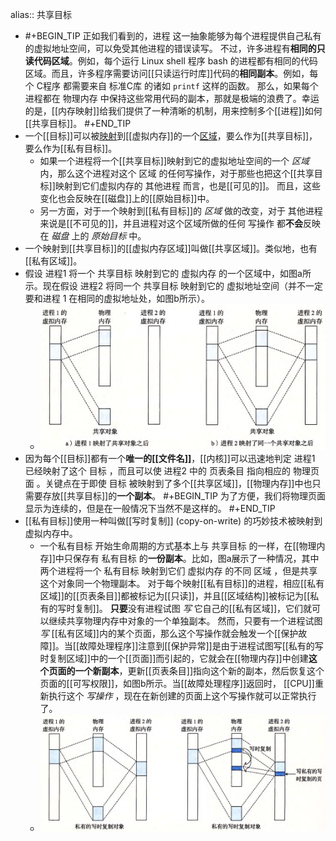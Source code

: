 alias:: 共享目标

- #+BEGIN_TIP
  正如我们看到的，进程 这一抽象能够为每个进程提供自己私有的虚拟地址空间，可以免受其他进程的错误读写。
  不过，许多进程有**相同的只读代码区域**。例如，每个运行 Linux shell 程序 bash 的进程都有相同的代码区域。而且，许多程序需要访问[[只读运行时库]]代码的**相同副本**。例如，每个 C程序 都需要来自 标准C库 的诸如 `printf` 这样的函数。
  那么，如果每个进程都在 物理内存 中保持这些常用代码的副本，那就是极端的浪费了。幸运的是，[[内存映射]]给我们提供了一种清晰的机制，用来控制多个[[进程]]如何[[共享目标]]。
  #+END_TIP
- 一个[[目标]]可以被[映射]([[内存映射]])到[[虚拟内存]]的一个[区域]([[虚拟内存区域]])，要么作为[[共享目标]]，要么作为[[私有目标]]。
	- 如果一个进程将一个[[共享目标]]映射到它的虚拟地址空间的一个 *区域* 内，那么这个进程对这个 区域 的任何写操作，对于那些也把这个[[共享目标]]映射到它们虚拟内存的 其他进程 而言，也是[[可见的]]。
	  而且，这些变化也会反映在[[磁盘]]上的[[原始目标]]中。
	- 另一方面，对于一个映射到[[私有目标]]的 *区域* 做的改变，对于 其他进程 来说是[[不可见的]]，并且进程对这个区域所做的任何 写操作 都**不会**反映在 *磁盘* 上的 *原始目标* 中。
- 一个映射到[[共享目标]]的[[虚拟内存区域]]叫做[[共享区域]]。类似地，也有[[私有区域]]。
- 假设 进程1 将一个 共享目标 映射到它的 虚拟内存 的一个区域中，如图a所示。现在假设 进程2 将同一个 共享目标 映射到它的 虚拟地址空间（并不一定要和进程 1 在相同的虚拟地址处，如图b所示）。
	- ![image.png](../assets/image_1702042928998_0.png)
- 因为每个[[目标]]都有一个**唯一的[[文件名]]**，[[内核]]可以迅速地判定 进程1 已经映射了这个 目标 ，而且可以使 进程2 中的 页表条目 指向相应的 物理页面 。关键点在于即使 目标 被映射到了多个[[共享区域]]，[[物理内存]]中也只需要存放[[共享目标]]的**一个副本**。
  #+BEGIN_TIP
  为了方便，我们将物理页面显示为连续的，但是在一般情况下当然不是这样的。
  #+END_TIP
- [[私有目标]]使用一种叫做[[写时复制]] (copy-on-write) 的巧妙技术被映射到虚拟内存中。
	- 一个私有目标 开始生命周期的方式基本上与 共享目标 的一样，在[[物理内存]]中只保存有 私有目标 的**一份副本**。比如，图a展示了一种情况，其中两个进程将一个 私有目标 映射到它们 虚拟内存 的不同 区域 ，但是共享这个对象同一个物理副本。
	  对于每个映射[[私有目标]]的进程，相应[[私有区域]]的[[页表条目]]都被标记为[[只读]]，并且[[区域结构]]被标记为[[私有的写时复制]]。
	  **只要**没有进程试图 *写* 它自己的[[私有区域]]，它们就可以继续共享物理内存中对象的一个单独副本。
	  然而，只要有一个进程试图 *写* [[私有区域]]内的某个页面，那么这个写操作就会触发一个[[保护故障]]。当[[故障处理程序]]注意到[[保护异常]]是由于进程试图写[[私有的写时复制区域]]中的一个[[页面]]而引起的，它就会在[[物理内存]]中创建**这个页面的一个新副本**，更新[[页表条目]]指向这个新的副本，然后恢复这个页面的[[可写权限]]，如图b所示。当[[故障处理程序]]返回时， [[CPU]]重新执行这个 *写操作* ，现在在新创建的页面上这个写操作就可以正常执行了。
	- ![image.png](../assets/image_1702044801453_0.png)